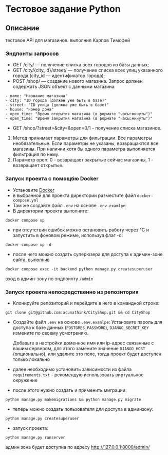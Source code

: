 # Тестовое задание Python

## Описание
тестовое API для магазинов.
выполнил Карпов Тимофей

### Эндпонты запросов

- GET /city/ — получение списка всех городов из базы данных;
- GET /city/{city_id}/street/ — получение списка всех улиц указанного города
(city_id — идентификатор города);
- POST /shop/ — создание нового магазина. Запрос должен содержать JSON объект с
данными магазина:
```
- name: "Название магазина"
- city: "ID города (должен уже быть в базе)"
- street: "ID улицы (должна уже быть в базе)"
- house: "номер дома"
- open_time: "Время открытия магазина (в формате "часы:минуты")"
- open_time: "Время закрытия магазина (в формате "часы:минуты")"
```

- GET /shop/?street=&city=&open=0/1 - получение списка магазинов.

1. Метод принимает параметры для фильтрации. Все параметры необязательные. Если
параметры не указаны, возвращаются все магазины. При наличии хотя бы одного
параметра выполняется фильтрация по нему.
3. Параметр open: 0 - возвращает закрытые сейчас магазины, 1 - возвращает открытые.


### Запуск проекта c помощбю Docker

- Установите [Docker](https://docs.docker.com/engine/install/)
- в выбранной для проекта директории разместите файл `docker-compose.yml`
- Там же создайте файл `.env` на основе `.env.examlpe`:
- В директории проекта выполните:
```
docker compose up
```
- при отсутствии ошибок можно остановить работу через ^C и запустить в фоновом режиме,
  используя флаг -d:
```
docker compose up -d
```

- после чего можно создать суперюзера для доступа к адимин-зоне сайта, выполнив
```
docker compose exec -it backend python manage.py createsuperuser
```
вход в админ-зону по эндпоинту `/admin`


### Запуск проекта непосредственно из репозитория

- Клонируйте репозиторий и перейдите в него в командной строке:
```
git clone git@github.com:acunathink/CityShop.git && cd CityShop
```

- Создайте файл `.env` на основе `.env.examlpe`:
  Установите пароль для доступа к базе данных (`POSTGRES_PASSWORD`),
  `DJANGO_SECRET_KEY` измените по своему усмотрению.

  Добавьте в настройки доменное имя или ip-адрес связанные с вашим сервером,
  для этого замените значение `DJANGO_HOST` (опционально),
  или удалите это поле, тогда проект будет доступен только локально

- далее необходимо установить зависимости из файла `requirements.txt` - рекомендую использовать виртуальное окружение

- после этого нужно создать и применить миграции:
```
python manage.py makemigrations && python manage.py migrate
```

- теперь можно создать пользователя для доступа в админзону:
```
python manage.py createsuperuser
```

- запуск проекта:
```
python manage.py runserver
```
админ зона будет доступна по адресу http://127.0.0.1:8000/admin/
